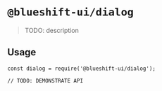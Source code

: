 # `@blueshift-ui/dialog`

> TODO: description

## Usage

```
const dialog = require('@blueshift-ui/dialog');

// TODO: DEMONSTRATE API
```

